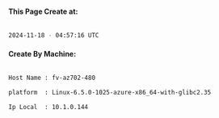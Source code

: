 
   
#### This Page Create at:

```bash

2024-11-18 - 04:57:16 UTC

```

#### Create By Machine:

```bash

Host Name : fv-az702-480

platform  : Linux-6.5.0-1025-azure-x86_64-with-glibc2.35

Ip Local  : 10.1.0.144

```

